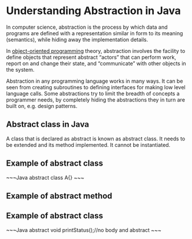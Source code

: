 <h1>Understanding Abstraction in Java</h1>
<p>In computer science, abstraction is the process by which data and programs are defined with a representation similar in form to its meaning (semantics), while hiding away the implementation details.</p>

<p>In <a href="http://harrisonkamau.github.io/code-ninja/Object-Oriented-Programming/">object-oriented programming</a> theory, abstraction involves the facility to define objects that represent abstract “actors” that can perform work, report on and change their state, and “communicate” with other objects in the system.</p>

<p>Abstraction in any programming language works in many ways. It can be seen from creating subroutines to defining interfaces for making low level language calls. Some abstractions try to limit the breadth of concepts a programmer needs, by completely hiding the abstractions they in turn are built on, e.g. design patterns.</p>

<h2>Abstract class in Java</h2>
<p>A class that is declared as abstract is known as abstract class. It needs to be extended and its method implemented. It cannot be instantiated.</p>

<h2>Example of abstract class</h2>
~~~Java
  abstract class A{}  
~~~

<h2>Example of abstract method</h2>
<h2>Example of abstract class</h2>
~~~Java
abstract void printStatus();//no body and abstract   
~~~
